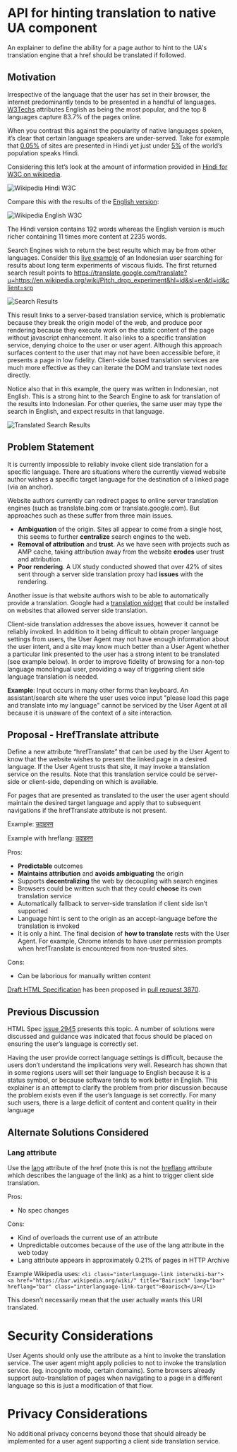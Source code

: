 # API for hinting translation to native UA component
An explainer to define the ability for a page author to hint to the UA's translation engine that a href should be translated if followed.

## Motivation

Irrespective of the language that the user has set in their browser, the internet predominantly tends to be presented in a handful of languages.
[W3Techs](https://w3techs.com/technologies/overview/content_language/all) attributes English as being the most popular, and the top 8
languages capture 83.7% of the pages online.

When you contrast this against the popularity of native languages spoken, it’s clear that certain language speakers are under-served. Take
for example that [0.05%](https://w3techs.com/technologies/details/cl-hi-/all/all) of sites are presented in Hindi yet just under
[5%](https://en.wikipedia.org/wiki/List_of_languages_by_number_of_native_speakers) of the world’s population speaks Hindi.

Considering this let’s look at the amount of information provided in [Hindi for W3C on wikipedia](https://hi.wikipedia.org/wiki/%E0%A4%B5%E0%A4%BF%E0%A4%B6%E0%A5%8D%E0%A4%B5_%E0%A4%B5%E0%A5%8D%E0%A4%AF%E0%A4%BE%E0%A4%AA%E0%A5%80_%E0%A4%B5%E0%A5%87%E0%A4%AC_%E0%A4%B8%E0%A4%82%E0%A4%98).

![Wikipedia Hindi W3C](https://github.com/dtapuska/html-translate/raw/master/HindiWikipediaW3C.png "Hindi Wikipedia W3C")

Compare this with the results of the [English version](https://en.wikipedia.org/wiki/World_Wide_Web_Consortium):

![Wikipedia English W3C](https://github.com/dtapuska/html-translate/raw/master/WikipediaScreenshotW3C.png "English Wikipedia W3C")

The Hindi version contains 192 words whereas the English version is much richer containing 11 times more content at 2235 words.


Search Engines wish to return the best results which may be from other languages. Consider this
[live example](https://www.google.com/search?hl=id&gl=id&q=eksperimen+cairan+yang+menetes+selama+90+tahun) of an Indonesian
user searching for results about long term experiments of viscous fluids. The first returned search result points to
https://translate.google.com/translate?u=https://en.wikipedia.org/wiki/Pitch_drop_experiment&hl=id&sl=en&tl=id&client=srp

![Search Results](https://github.com/dtapuska/html-translate/raw/master/SearchResults.png "Search Results")

This result links to a server-based translation service, which is problematic because they break the origin model of the web,
and produce poor rendering because they execute work on the static content of the page without javascript enhancement. It also
links to a specific translation service, denying choice to the user or user agent. Although this approach surfaces content to the
user that may not have been accessible before, it presents a page in low fidelity. Client-side based translation services are much
more effective as they can iterate the DOM and translate text nodes directly.

Notice also that in this example, the query was written in Indonesian, not English. This is a strong hint to the Search Engine to ask
for translation of the results into Indonesian. For other queries, the same user may type the search in English, and expect results in
that language.

![Translated Search Results](https://github.com/dtapuska/html-translate/raw/master/TranslatedResults.png "Search Results")

## Problem Statement

It is currently impossible to reliably invoke client side translation for a specific language. There are situations where the
currently viewed website author wishes a specific target language for the destination of a linked page (via an anchor).

Website authors currently can redirect pages to online server translation engines (such as translate.bing.com or translate.google.com).
But approaches such as these suffer from three main issues.
* **Ambiguation** of the origin. Sites all appear to come from a single host, this seems to further **centralize** search engines to the web.
* **Removal of attribution** and **trust**. As we have seen with projects such as AMP cache, taking attribution away from the website **erodes** user trust and attribution.
* **Poor rendering**. A UX study conducted showed that over 42% of sites sent through a server side translation proxy had **issues** with the rendering.

Another issue is that website authors wish to be able to automatically provide a translation. Google had a
[translation widget](https://en.support.wordpress.com/google-translate-widget/) that could be installed on websites that allowed server side translation.

Client-side translation addresses the above issues, however it cannot be reliably invoked. In addition to it being difficult to obtain proper
language settings from users, the User Agent may not have enough information about the user intent, and a site may know much better than a User Agent
whether a particular link presented to the user has a strong intent to be translated (see example below). In order to improve fidelity of browsing for
a non-top language monolingual user, providing a way of triggering client side language translation is needed.

**Example**: Input occurs in many other forms than keyboard. An assistant/search site where the user uses voice input "please load this page and translate into
my language" cannot be serviced by the User Agent at all because it is unaware of the context of a site interaction.


## Proposal - HrefTranslate attribute

Define a new attribute “hrefTranslate” that can be used by the User Agent to know that the website wishes to present the
linked page in a desired language. If the User Agent trusts that site, it may invoke a translation service on the results.
Note that this translation service could be server-side or client-side, depending on which is available.

For pages that are presented as translated to the user the user agent should maintain the desired target language and apply
that to subsequent navigations if the hrefTranslate attribute is not present.

Example:
<a href=”https://example.com” hrefTranslate=”hi”>उदाहरण</a>

Example with hreflang:
<a href=”https://example.com” hrefLang=”en” hrefTranslate=”hi”>उदाहरण</a>

Pros:
* **Predictable** outcomes
* **Maintains attribution** and **avoids ambiguating** the origin
* Supports **decentralizing** the web by decoupling with search engines
* Browsers could be written such that they could **choose** its own translation service
* Automatically fallback to server-side translation if client side isn’t supported
* Language hint is sent to the origin as an accept-language before the translation is invoked
* It is only a hint. The final decision of **how to translate** rests with the User Agent. For example, Chrome intends to have user
permission prompts when hrefTranslate is encountered from non-trusted sites.

Cons:
* Can be laborious for manually written content

[Draft HTML Specification](https://whatpr.org/html/3870/links.html#attr-hyperlink-hreftranslate) has been proposed in [pull request 3870](https://github.com/whatwg/html/pull/3870).


## Previous Discussion

HTML Spec [issue 2945](https://github.com/whatwg/html/issues/2945) presents this topic. A number of solutions were discussed and
guidance was indicated that focus should be placed on ensuring the user’s language is correctly set.

Having the user provide correct language settings is difficult, because the users don’t understand the implications very well.
Research has shown that in some regions users will set their language to English because it is a status symbol, or because
software tends to work better in English. This explainer is an attempt to clarify the problem from prior discussion because
the problem exists even if the user’s language is set correctly. For many such users, there is a large deficit of content and
content quality in their language

## Alternate Solutions Considered

### Lang attribute
Use the [lang](https://developer.mozilla.org/en-US/docs/Web/HTML/Global_attributes/lang) attribute of the href (note this is not the
[hreflang](https://developer.mozilla.org/en-US/docs/Web/HTML/Element/a#attr-hreflang) attribute which describes the language of
the link) as a hint to trigger client side translation.

Pros:
* No spec changes

Cons:
* Kind of overloads the current use of an attribute
* Unpredictable outcomes because of the use of the lang attribute in the web today
* Lang attribute appears in approximately 0.21% of pages in HTTP Archive

Example Wikipedia uses:
``<li class="interlanguage-link interwiki-bar"><a href="https://bar.wikipedia.org/wiki/" title="Bairisch" lang="bar" hreflang="bar" class="interlanguage-link-target">Boarisch</a></li>``

This doesn’t necessarily mean that the user actually wants this URI translated.

# Security Considerations

User Agents should only use the attribute as a hint to invoke the translation service. The user agent might apply policies to not to invoke the
translation service. (eg. incognito mode, certain domains). Some browsers already support auto-translation of pages when navigating to a
page in a different language so this is just a modification of that flow.


# Privacy Considerations

No additional privacy concerns beyond those that should already be implemented for a user agent supporting a client side translation service.
